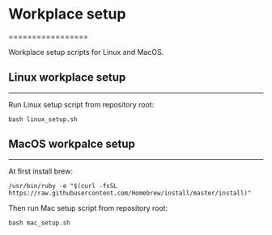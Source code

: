 # Workplace setup
=================

Workplace setup scripts for Linux and MacOS.

## Linux workplace setup
------------------------

Run Linux setup script from repository root:

    bash linux_setup.sh

## MacOS workpalce setup
-------------------------

At first install brew:

    /usr/bin/ruby -e "$(curl -fsSL https://raw.githubusercontent.com/Homebrew/install/master/install)"

Then run Mac setup script from repository root:

    bash mac_setup.sh
